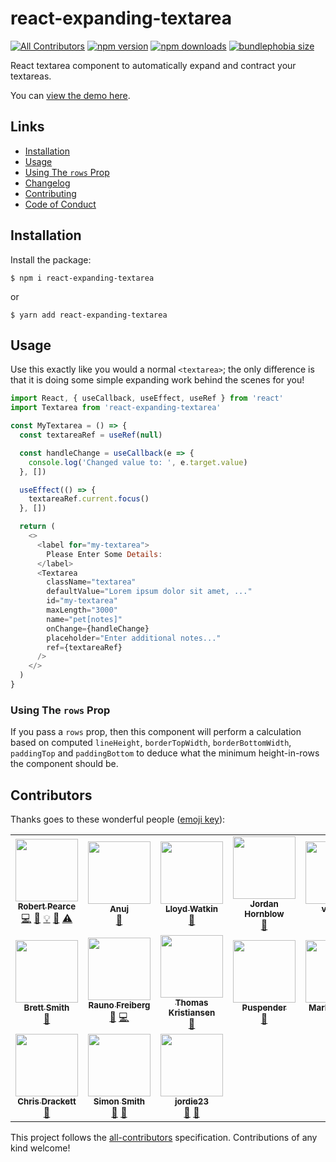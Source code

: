 # react-expanding-textarea
[![All Contributors](https://img.shields.io/badge/all_contributors-9-orange.svg?style=flat-square)](#contributors-) [![npm version](https://img.shields.io/npm/v/react-expanding-textarea.svg?style=flat-square)](https://www.npmjs.com/package/react-expanding-textarea) [![npm downloads](https://img.shields.io/npm/dm/react-expanding-textarea.svg?style=flat-square)](https://www.npmjs.com/package/react-expanding-textarea) [![bundlephobia size](https://flat.badgen.net/bundlephobia/minzip/react-expanding-textarea)](https://bundlephobia.com/result?p=react-expanding-textarea)

React textarea component to automatically expand and contract your textareas.

You can [view the demo here](http://rpearce.github.io/react-expanding-textarea/).

## Links
* [Installation](#installation)
* [Usage](#usage)
* [Using The `rows` Prop](#using-the-rows-prop)
* [Changelog](./CHANGELOG.md)
* [Contributing](./CONTRIBUTING.md)
* [Code of Conduct](./CODE_OF_CONDUCT.md)

## Installation
Install the package:
```
$ npm i react-expanding-textarea
```
or
```
$ yarn add react-expanding-textarea
```

## Usage
Use this exactly like you would a normal `<textarea>`; the only
difference is that it is doing some simple expanding work behind the scenes for you!
```js
import React, { useCallback, useEffect, useRef } from 'react'
import Textarea from 'react-expanding-textarea'

const MyTextarea = () => {
  const textareaRef = useRef(null)

  const handleChange = useCallback(e => {
    console.log('Changed value to: ', e.target.value)
  }, [])

  useEffect(() => {
    textareaRef.current.focus()
  }, [])

  return (
    <>
      <label for="my-textarea">
        Please Enter Some Details:
      </label>
      <Textarea
        className="textarea"
        defaultValue="Lorem ipsum dolor sit amet, ..."
        id="my-textarea"
        maxLength="3000"
        name="pet[notes]"
        onChange={handleChange}
        placeholder="Enter additional notes..."
        ref={textareaRef}
      />
    </>
  )
}
```

### Using The `rows` Prop
If you pass a `rows` prop, then this component will perform a calculation based
on computed `lineHeight`, `borderTopWidth`, `borderBottomWidth`, `paddingTop`
and `paddingBottom` to deduce what the minimum height-in-rows the component
should be.

## Contributors

Thanks goes to these wonderful people ([emoji key](https://github.com/kentcdodds/all-contributors#emoji-key)):

<!-- ALL-CONTRIBUTORS-LIST:START - Do not remove or modify this section -->
<!-- prettier-ignore-start -->
<!-- markdownlint-disable -->
<table>
  <tr>
    <td align="center"><a href="https://robertwpearce.com"><img src="https://avatars2.githubusercontent.com/u/592876?v=4?s=100" width="100px;" alt=""/><br /><sub><b>Robert Pearce</b></sub></a><br /><a href="https://github.com/rpearce/react-expanding-textarea/commits?author=rpearce" title="Code">💻</a> <a href="https://github.com/rpearce/react-expanding-textarea/commits?author=rpearce" title="Documentation">📖</a> <a href="#example-rpearce" title="Examples">💡</a> <a href="#ideas-rpearce" title="Ideas, Planning, & Feedback">🤔</a> <a href="https://github.com/rpearce/react-expanding-textarea/commits?author=rpearce" title="Tests">⚠️</a></td>
    <td align="center"><a href="http://shuffle.do/@anuj"><img src="https://avatars2.githubusercontent.com/u/9633371?v=4?s=100" width="100px;" alt=""/><br /><sub><b>Anuj</b></sub></a><br /><a href="https://github.com/rpearce/react-expanding-textarea/issues?q=author%3Aoyeanuj" title="Bug reports">🐛</a></td>
    <td align="center"><a href="http://www.evilprofessor.co.uk"><img src="https://avatars0.githubusercontent.com/u/271622?v=4?s=100" width="100px;" alt=""/><br /><sub><b>Lloyd Watkin</b></sub></a><br /><a href="#ideas-lloydwatkin" title="Ideas, Planning, & Feedback">🤔</a></td>
    <td align="center"><a href="https://603.nz"><img src="https://avatars2.githubusercontent.com/u/3821107?v=4?s=100" width="100px;" alt=""/><br /><sub><b>Jordan Hornblow</b></sub></a><br /><a href="https://github.com/rpearce/react-expanding-textarea/issues?q=author%3Ajch254" title="Bug reports">🐛</a></td>
    <td align="center"><a href="https://github.com/visgotti"><img src="https://avatars0.githubusercontent.com/u/7028891?v=4?s=100" width="100px;" alt=""/><br /><sub><b>visgotti</b></sub></a><br /><a href="#ideas-visgotti" title="Ideas, Planning, & Feedback">🤔</a></td>
    <td align="center"><a href="http://blogg.leieting.no/om-oss"><img src="https://avatars1.githubusercontent.com/u/626954?v=4?s=100" width="100px;" alt=""/><br /><sub><b>Thomas Sunde Nielsen</b></sub></a><br /><a href="https://github.com/rpearce/react-expanding-textarea/issues?q=author%3Athomassnielsen" title="Bug reports">🐛</a> <a href="#ideas-thomassnielsen" title="Ideas, Planning, & Feedback">🤔</a></td>
    <td align="center"><a href="https://github.com/cibulka"><img src="https://avatars2.githubusercontent.com/u/3989833?v=4?s=100" width="100px;" alt=""/><br /><sub><b>cibulka</b></sub></a><br /><a href="https://github.com/rpearce/react-expanding-textarea/issues?q=author%3Acibulka" title="Bug reports">🐛</a> <a href="#ideas-cibulka" title="Ideas, Planning, & Feedback">🤔</a></td>
  </tr>
  <tr>
    <td align="center"><a href="https://brettsmith.me"><img src="https://avatars2.githubusercontent.com/u/6562559?v=4?s=100" width="100px;" alt=""/><br /><sub><b>Brett Smith</b></sub></a><br /><a href="https://github.com/rpearce/react-expanding-textarea/issues?q=author%3Ajbsmith731" title="Bug reports">🐛</a></td>
    <td align="center"><a href="https://raunofreiberg.com"><img src="https://avatars1.githubusercontent.com/u/23662329?v=4?s=100" width="100px;" alt=""/><br /><sub><b>Rauno Freiberg</b></sub></a><br /><a href="https://github.com/rpearce/react-expanding-textarea/issues?q=author%3Araunofreiberg" title="Bug reports">🐛</a> <a href="https://github.com/rpearce/react-expanding-textarea/commits?author=raunofreiberg" title="Code">💻</a></td>
    <td align="center"><a href="https://github.com/tknuts"><img src="https://avatars3.githubusercontent.com/u/3716280?v=4?s=100" width="100px;" alt=""/><br /><sub><b>Thomas Kristiansen</b></sub></a><br /><a href="#ideas-tknuts" title="Ideas, Planning, & Feedback">🤔</a></td>
    <td align="center"><a href="https://github.com/Puspendert"><img src="https://avatars0.githubusercontent.com/u/16055344?v=4?s=100" width="100px;" alt=""/><br /><sub><b>Puspender</b></sub></a><br /><a href="https://github.com/rpearce/react-expanding-textarea/issues?q=author%3APuspendert" title="Bug reports">🐛</a></td>
    <td align="center"><a href="https://github.com/markathomas"><img src="https://avatars3.githubusercontent.com/u/488472?v=4?s=100" width="100px;" alt=""/><br /><sub><b>Mark Thomas</b></sub></a><br /><a href="https://github.com/rpearce/react-expanding-textarea/issues?q=author%3Amarkathomas" title="Bug reports">🐛</a></td>
    <td align="center"><a href="https://github.com/1v"><img src="https://avatars0.githubusercontent.com/u/6566370?v=4?s=100" width="100px;" alt=""/><br /><sub><b>Artem</b></sub></a><br /><a href="https://github.com/rpearce/react-expanding-textarea/issues?q=author%3A1v" title="Bug reports">🐛</a></td>
    <td align="center"><a href="https://twitter.com/EvaRaymie"><img src="https://avatars3.githubusercontent.com/u/25673419?v=4?s=100" width="100px;" alt=""/><br /><sub><b>Eva Raymond</b></sub></a><br /><a href="https://github.com/rpearce/react-expanding-textarea/issues?q=author%3Aelitenoire" title="Bug reports">🐛</a></td>
  </tr>
  <tr>
    <td align="center"><a href="https://github.com/chrisdrackett"><img src="https://avatars3.githubusercontent.com/u/4378?v=4?s=100" width="100px;" alt=""/><br /><sub><b>Chris Drackett</b></sub></a><br /><a href="https://github.com/rpearce/react-expanding-textarea/issues?q=author%3Achrisdrackett" title="Bug reports">🐛</a></td>
    <td align="center"><a href="http://simonsmith.io/"><img src="https://avatars0.githubusercontent.com/u/360703?v=4?s=100" width="100px;" alt=""/><br /><sub><b>Simon Smith</b></sub></a><br /><a href="https://github.com/rpearce/react-expanding-textarea/issues?q=author%3Asimonsmith" title="Bug reports">🐛</a> <a href="#ideas-simonsmith" title="Ideas, Planning, & Feedback">🤔</a></td>
    <td align="center"><a href="https://github.com/jordie23"><img src="https://avatars0.githubusercontent.com/u/712360?v=4?s=100" width="100px;" alt=""/><br /><sub><b>jordie23</b></sub></a><br /><a href="https://github.com/rpearce/react-expanding-textarea/issues?q=author%3Ajordie23" title="Bug reports">🐛</a> <a href="#ideas-jordie23" title="Ideas, Planning, & Feedback">🤔</a></td>
  </tr>
</table>

<!-- markdownlint-restore -->
<!-- prettier-ignore-end -->

<!-- ALL-CONTRIBUTORS-LIST:END -->

This project follows the [all-contributors](https://github.com/kentcdodds/all-contributors) specification. Contributions of any kind welcome!
